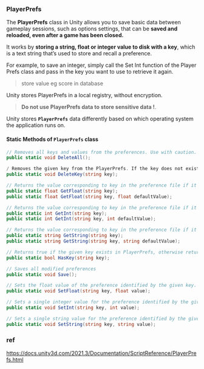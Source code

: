 ### PlayerPrefs

The **PlayerPrefs** class in Unity allows you to save basic data between gameplay sessions, such as options settings, that can be **saved and reloaded, even after a game has been closed.**

It works by **storing a string, float or integer value to disk with a key**, which is a text string that’s used to store and recall a preference.

For example, to save an integer, simply call the Set Int function of the Player Prefs class and pass in the key you want to use to retrieve it again.


> store value eg score in database

Unity stores PlayerPrefs in a local registry, without encryption. 

> **Do not use PlayerPrefs data to store sensitive data !**.  
  
Unity stores **`PlayerPrefs`** data differently based on which operating system the application runs on. 



#### Static Methods of `PlayerPrefs` class

```cs
// Removes all keys and values from the preferences. Use with caution.
public static void DeleteAll();

/ Removes the given key from the PlayerPrefs. If the key does not exist, DeleteKey has no impact.
public static void DeleteKey(string key);

// Returns the value corresponding to key in the preference file if it exists.
public static float GetFloat(string key);
public static float GetFloat(string key, float defaultValue);

// Returns the value corresponding to key in the preference file if it exists.
public static int GetInt(string key);
public static int GetInt(string key, int defaultValue);

// Returns the value corresponding to key in the preference file if it exists.
public static string GetString(string key);
public static string GetString(string key, string defaultValue);

// Returns true if the given key exists in PlayerPrefs, otherwise returns false.
public static bool HasKey(string key);

// Saves all modified preferences
public static void Save();

// Sets the float value of the preference identified by the given key. You can use PlayerPrefs.GetFloat to retrieve this value.
public static void SetFloat(string key, float value);

// Sets a single integer value for the preference identified by the given key. You can use PlayerPrefs.GetInt to retrieve this value.
public static void SetInt(string key, int value);

// Sets a single string value for the preference identified by the given key. You can use PlayerPrefs.GetString to retrieve this value.
public static void SetString(string key, string value);

```





### ref
https://docs.unity3d.com/2021.3/Documentation/ScriptReference/PlayerPrefs.html
